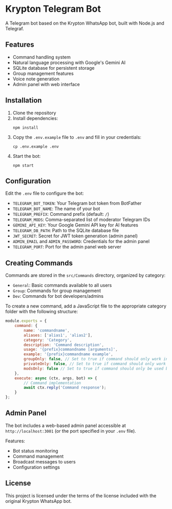# Krypton Telegram Bot

A Telegram bot based on the Krypton WhatsApp bot, built with Node.js and Telegraf.

## Features

- Command handling system
- Natural language processing with Google's Gemini AI
- SQLite database for persistent storage
- Group management features
- Voice note generation
- Admin panel with web interface

## Installation

1. Clone the repository
2. Install dependencies:
   ```
   npm install
   ```
3. Copy the `.env.example` file to `.env` and fill in your credentials:
   ```
   cp .env.example .env
   ```
4. Start the bot:
   ```
   npm start
   ```

## Configuration

Edit the `.env` file to configure the bot:

- `TELEGRAM_BOT_TOKEN`: Your Telegram bot token from BotFather
- `TELEGRAM_BOT_NAME`: The name of your bot
- `TELEGRAM_PREFIX`: Command prefix (default: `/`)
- `TELEGRAM_MODS`: Comma-separated list of moderator Telegram IDs
- `GEMINI_API_KEY`: Your Google Gemini API key for AI features
- `TELEGRAM_DB_PATH`: Path to the SQLite database file
- `JWT_SECRET`: Secret for JWT token generation (admin panel)
- `ADMIN_EMAIL` and `ADMIN_PASSWORD`: Credentials for the admin panel
- `TELEGRAM_PORT`: Port for the admin panel web server

## Creating Commands

Commands are stored in the `src/Commands` directory, organized by category:

- `General`: Basic commands available to all users
- `Group`: Commands for group management
- `Dev`: Commands for bot developers/admins

To create a new command, add a JavaScript file to the appropriate category folder with the following structure:

```javascript
module.exports = {
    command: {
        name: 'commandname',
        aliases: ['alias1', 'alias2'],
        category: 'Category',
        description: 'Command description',
        usage: '{prefix}commandname [arguments]',
        example: '{prefix}commandname example',
        groupOnly: false, // Set to true if command should only work in groups
        privateOnly: false, // Set to true if command should only work in private chats
        modsOnly: false // Set to true if command should only be used by moderators
    },
    execute: async (ctx, args, bot) => {
        // Command implementation
        await ctx.reply('Command response');
    }
};
```

## Admin Panel

The bot includes a web-based admin panel accessible at `http://localhost:3001` (or the port specified in your `.env` file).

Features:
- Bot status monitoring
- Command management
- Broadcast messages to users
- Configuration settings

## License

This project is licensed under the terms of the license included with the original Krypton WhatsApp bot.